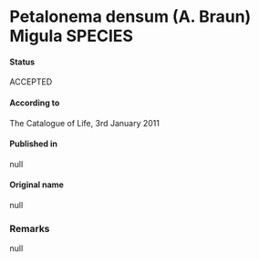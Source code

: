 # Petalonema densum (A. Braun) Migula SPECIES

#### Status
ACCEPTED

#### According to
The Catalogue of Life, 3rd January 2011

#### Published in
null

#### Original name
null

### Remarks
null